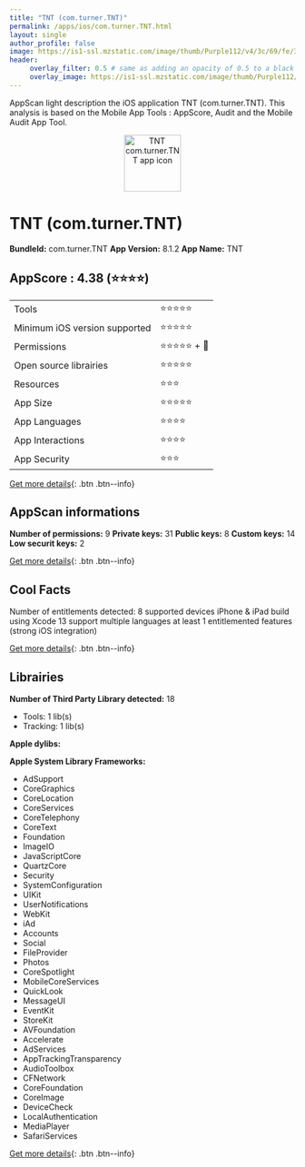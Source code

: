 ```yaml
---
title: "TNT (com.turner.TNT)"
permalink: /apps/ios/com.turner.TNT.html
layout: single
author_profile: false
image: https://is1-ssl.mzstatic.com/image/thumb/Purple112/v4/3c/69/fe/3c69fe42-d4d2-7d4f-cfbd-455ea35e3970/AppIcon-1x_U007emarketing-0-5-0-85-220.png/512x512bb.jpg
header: 
     overlay_filter: 0.5 # same as adding an opacity of 0.5 to a black background
     overlay_image: https://is1-ssl.mzstatic.com/image/thumb/Purple112/v4/3c/69/fe/3c69fe42-d4d2-7d4f-cfbd-455ea35e3970/AppIcon-1x_U007emarketing-0-5-0-85-220.png/512x512bb.jpg
---
```

AppScan light description the iOS application TNT (com.turner.TNT). This analysis is based on the Mobile App Tools : AppScore, Audit and the Mobile Audit App Tool.

  
  
<div style="text-align: center;"><img src="https://is1-ssl.mzstatic.com/image/thumb/Purple112/v4/3c/69/fe/3c69fe42-d4d2-7d4f-cfbd-455ea35e3970/AppIcon-1x_U007emarketing-0-5-0-85-220.png/512x512bb.jpg" width="100" height="100" alt="TNT com.turner.TNT app icon"></div>  
  
# TNT (com.turner.TNT)

**BundleId:** com.turner.TNT
**App Version:** 8.1.2
**App Name:** TNT


## AppScore : 4.38 (⭐️⭐️⭐️⭐️) 

<table>
<tr><td> Tools </td><td> ⭐️⭐️⭐️⭐️⭐️ </td></tr>
<tr><td> Minimum iOS version supported </td><td> ⭐️⭐️⭐️⭐️⭐️ </td></tr>
<tr><td> Permissions </td><td> ⭐️⭐️⭐️⭐️⭐️ + 🌟 </td></tr>
<tr><td> Open source librairies </td><td> ⭐️⭐️⭐️⭐️⭐️ </td></tr>
<tr><td> Resources </td><td> ⭐️⭐️⭐️ </td></tr>
<tr><td> App Size </td><td> ⭐️⭐️⭐️⭐️⭐️ </td></tr>
<tr><td> App Languages </td><td> ⭐️⭐️⭐️⭐️ </td></tr>
<tr><td> App Interactions </td><td> ⭐️⭐️⭐️⭐️ </td></tr>
<tr><td> App Security </td><td> ⭐️⭐️⭐️ </td></tr>
</table>

[Get more details](/pricing.html){: .btn .btn--info}  
  
## AppScan informations 

**Number of permissions:** 9
**Private keys:** 31
**Public keys:** 8
**Custom keys:** 14
**Low securit keys:** 2
  
[Get more details](/pricing.html){: .btn .btn--info}

## Cool Facts

Number of entitlements detected: 8
supported devices iPhone & iPad
build using Xcode 13
support multiple languages
at least 1 entitlemented features (strong iOS integration)
  
[Get more details](/pricing.html){: .btn .btn--info}

## Librairies 
**Number of Third Party Library detected:** 18
- Tools: 1 lib(s)
- Tracking: 1 lib(s)

**Apple dylibs:**


**Apple System Library Frameworks:**
- AdSupport
- CoreGraphics
- CoreLocation
- CoreServices
- CoreTelephony
- CoreText
- Foundation
- ImageIO
- JavaScriptCore
- QuartzCore
- Security
- SystemConfiguration
- UIKit
- UserNotifications
- WebKit
- iAd
- Accounts
- Social
- FileProvider
- Photos
- CoreSpotlight
- MobileCoreServices
- QuickLook
- MessageUI
- EventKit
- StoreKit
- AVFoundation
- Accelerate
- AdServices
- AppTrackingTransparency
- AudioToolbox
- CFNetwork
- CoreFoundation
- CoreImage
- DeviceCheck
- LocalAuthentication
- MediaPlayer
- SafariServices


  
[Get more details](/pricing.html){: .btn .btn--info}

